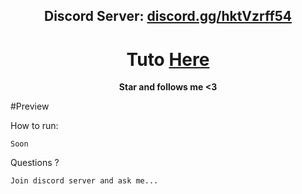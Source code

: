 <h2 align="center">Discord Server: <a href="https://discord.gg/hktVzrff54">discord.gg/hktVzrff54</a></h2>


<h1 align="center">Tuto <a href="https://discord.gg/hktVzrff54">Here</a></h1>

<p align="center">
<strong>Star and follows me <3</strong>

#Preview

</p



How to run:
```
Soon
```

Questions ?
```
Join discord server and ask me...
```

